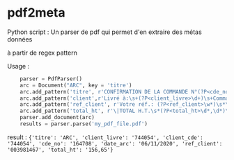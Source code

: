 # pdf2meta
Python script :
Un parser de pdf qui permet d'en extraire des métas données

à partir de regex pattern

Usage :

```python
    parser = PdfParser()
    arc = Document("ARC", key = 'titre')
    arc.add_pattern('titre', r'CONFIRMATION DE LA COMMANDE N°(?P<cde_no>\d+) Du  (?P<date_arc>\d{2}/\d{2}/\d{4})')
    arc.add_pattern('client',r'Livré à:\s+(?P<client_livre>\d+)\s+Commandé par : (?P<client_cde>\d+)$')
    arc.add_pattern('ref_client', r'Votre réf.: (?P<ref_client>\w*)\s*\|$')
    arc.add_pattern('total_ht', r'\|TOTAL H.T.\s*(?P<total_ht>\d*,\d*)\|')
    parser.add_document(arc)
    results = parser.parse('my_pdf_file.pdf')
```
result :
    ```
    {'titre': 'ARC', 'client_livre': '744054', 'client_cde': '744054', 'cde_no': '164708', 'date_arc': '06/11/2020', 'ref_client': '003981467', 'total_ht': '156,65'}
    ```
